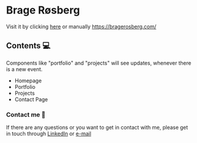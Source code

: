 # Brage Røsberg
Visit it by clicking [here][website] or manually https://bragerosberg.com/

## Contents :computer:
Components like "portfolio" and "projects" will see updates, whenever there is a new event. 

* Homepage
* Portfolio
* Projects
* Contact Page

### Contact me :thought_balloon:
If there are any questions or you want to get in contact with me, please get in touch through [LinkedIn][LinkedIn] or [e-mail][email]

[website]: https://bragerosberg.com/
[LinkedIn]: www.linkedin.com/in/brage-rosberg
[email]: mailto:bragecontact@gmail.com
